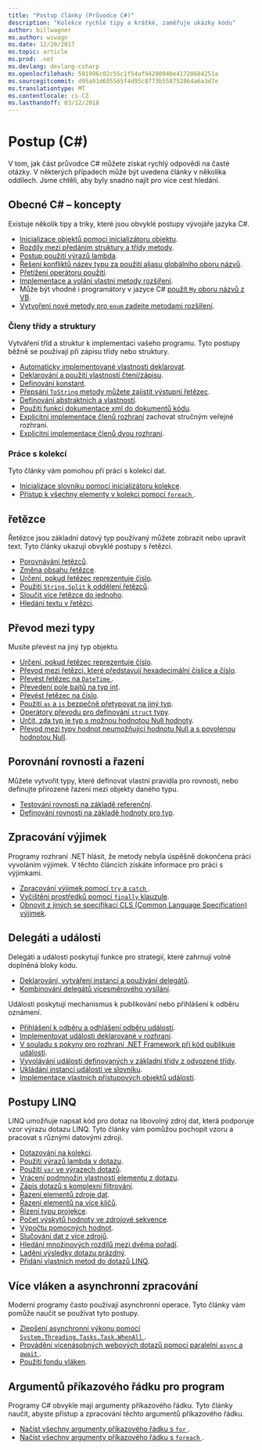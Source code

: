 ```yaml
---
title: "Postup články (Průvodce C#)"
description: "Kolekce rychlé tipy a krátké, zaměřuje ukázky kódu"
author: billwagner
ms.author: wiwagn
ms.date: 12/20/2017
ms.topic: article
ms.prod: .net
ms.devlang: devlang-csharp
ms.openlocfilehash: 591996c02c55c1f54af94280940e41720684251a
ms.sourcegitcommit: d95a91d685565f4d95c8773b558752864a6a3d7e
ms.translationtype: MT
ms.contentlocale: cs-CZ
ms.lasthandoff: 03/12/2018
---
```

# <a name="how-to-c"></a>Postup (C#)

V tom, jak část průvodce C# můžete získat rychlý odpovědi na časté otázky. V některých případech může být uvedena články v několika oddílech. Jsme chtěli, aby byly snadno najít pro více cest hledání. 

## <a name="general-c-concepts"></a>Obecné C# – koncepty

Existuje několik tipy a triky, které jsou obvyklé postupy vývojáře jazyka C#.

- [Inicializace objektů pomocí inicializátoru objektu](../programming-guide/classes-and-structs/how-to-initialize-objects-by-using-an-object-initializer.md).
- [Rozdíly mezi předáním struktury a třídy metody](../programming-guide/classes-and-structs/how-to-know-the-difference-passing-a-struct-and-passing-a-class-to-a-method.md).
- [Postup použití výrazů lambda](../programming-guide/statements-expressions-operators/how-to-use-lambda-expressions-outside-linq.md).
- [Řešení konfliktů název typu za použití aliasu globálního oboru názvů](../programming-guide/namespaces/how-to-use-the-global-namespace-alias.md).
- [Přetížení operátoru použití](../programming-guide/statements-expressions-operators/how-to-use-operator-overloading-to-create-a-complex-number-class.md).
- [Implementace a volání vlastní metody rozšíření](../programming-guide/classes-and-structs/how-to-implement-and-call-a-custom-extension-method.md).
- Může být vhodné i programátory v jazyce C# [použít `My` oboru názvů z VB](../programming-guide/namespaces/how-to-use-the-my-namespace.md).
- [Vytvoření nové metody pro `enum` zadejte metodami rozšíření](../programming-guide/classes-and-structs/how-to-create-a-new-method-for-an-enumeration.md).

### <a name="class-and-struct-members"></a>Členy třídy a struktury

Vytváření tříd a struktur k implementaci vašeho programu. Tyto postupy běžně se používají při zápisu třídy nebo struktury.

- [Automaticky implementované vlastnosti deklarovat](../programming-guide/classes-and-structs/how-to-implement-a-lightweight-class-with-auto-implemented-properties.md).
- [Deklarování a použití vlastností čtení/zápisu](../programming-guide/classes-and-structs/how-to-declare-and-use-read-write-properties.md).
- [Definování konstant](../programming-guide/classes-and-structs/how-to-define-constants.md).
- [Přepsání `ToString` metody můžete zajistit výstupní řetězec](../programming-guide/classes-and-structs/how-to-override-the-tostring-method.md).
- [Definování abstraktních a vlastností](../programming-guide/classes-and-structs/how-to-define-abstract-properties.md).
- [Použití funkcí dokumentace xml do dokumentů kódu](../programming-guide/xmldoc/how-to-use-the-xml-documentation-features.md).
- [Explicitní implementace členů rozhraní](../programming-guide/interfaces/how-to-explicitly-implement-interface-members.md) zachovat stručným veřejné rozhraní.
- [Explicitní implementace členů dvou rozhraní](../programming-guide/interfaces/how-to-explicitly-implement-members-of-two-interfaces.md).

### <a name="working-with-collections"></a>Práce s kolekcí

Tyto články vám pomohou při práci s kolekcí dat.

- [Inicializace slovníku pomocí inicializátoru kolekce](../programming-guide/classes-and-structs/how-to-initialize-a-dictionary-with-a-collection-initializer.md).
- [Přístup k všechny elementy v kolekci pomocí `foreach` ](../programming-guide/classes-and-structs/how-to-access-a-collection-class-with-foreach.md).

## <a name="strings"></a>řetězce

Řetězce jsou základní datový typ používaný můžete zobrazit nebo upravit text. Tyto články ukazují obvyklé postupy s řetězci.

- [Porovnávání řetězců](../programming-guide/strings/how-to-compare-strings.md).
- [Změna obsahu řetězce](modify-string-contents.md).
- [Určení, pokud řetězec reprezentuje číslo](../programming-guide/strings/how-to-determine-whether-a-string-represents-a-numeric-value.md).
- [Použití `String.Split` k oddělení řetězců](parse-strings-using-split.md).
- [Sloučit více řetězce do jednoho](concatenate-multiple-strings.md).
- [Hledání textu v řetězci](search-strings.md).

## <a name="convert-between-types"></a>Převod mezi typy

Musíte převést na jiný typ objektu.

- [Určení, pokud řetězec reprezentuje číslo](../programming-guide/strings/how-to-determine-whether-a-string-represents-a-numeric-value.md).
- [Převod mezi řetězci, které představují hexadecimální číslice a číslo](../programming-guide/types/how-to-convert-between-hexadecimal-strings-and-numeric-types.md).
- [Převést řetězec na `DateTime` ](../../standard/base-types/parsing-datetime.md).
- [Převedení pole bajtů na typ int](../programming-guide/types/how-to-convert-a-byte-array-to-an-int.md).
- [Převést řetězec na číslo](../programming-guide/types/how-to-convert-a-string-to-a-number.md).
- [Použití `as` a `is` bezpečně přetypovat na jiný typ](../programming-guide/types/how-to-safely-cast-by-using-as-and-is-operators.md).
- [Operátory převodu pro definování `struct` typy](../programming-guide/statements-expressions-operators/how-to-implement-user-defined-conversions-between-structs.md).
- [Určit, zda typ je typ s možnou hodnotou Null hodnoty](../programming-guide/nullable-types/how-to-identify-a-nullable-type.md).
- [Převod mezi typy hodnot neumožňující hodnotu Null a s povolenou hodnotou Null](../programming-guide/nullable-types/how-to-safely-cast-from-bool-to-bool.md).

## <a name="equality-and-ordering-comparisons"></a>Porovnání rovnosti a řazení

Můžete vytvořit typy, které definovat vlastní pravidla pro rovnosti, nebo definujte přirozené řazení mezi objekty daného typu.

- [Testování rovnosti na základě referenční](../programming-guide/statements-expressions-operators/how-to-test-for-reference-equality-identity.md).
- [Definování rovnosti na základě hodnoty pro typ](../programming-guide/statements-expressions-operators/how-to-define-value-equality-for-a-type.md).

## <a name="exception-handling"></a>Zpracování výjimek

Programy rozhraní .NET hlásit, že metody nebyla úspěšně dokončena práci vyvoláním výjimek. V těchto článcích získáte informace pro práci s výjimkami.

- [Zpracování výjimek pomocí `try` a `catch` ](../programming-guide/exceptions/how-to-handle-an-exception-using-try-catch.md).
- [Vyčištění prostředků pomocí `finally` klauzule](../programming-guide/exceptions/how-to-execute-cleanup-code-using-finally.md).
- [Obnovit z jiných se specifikací CLS (Common Language Specification) výjimek](../programming-guide/exceptions/how-to-catch-a-non-cls-exception.md).

## <a name="delegates-and-events"></a>Delegáti a události

Delegáti a události poskytují funkce pro strategií, které zahrnují volně doplněná bloky kódu.

- [Deklarování, vytváření instancí a používání delegátů](../programming-guide/delegates/how-to-declare-instantiate-and-use-a-delegate.md).
- [Kombinování delegátů vícesměrového vysílání](../programming-guide/delegates/how-to-combine-delegates-multicast-delegates.md).

Události poskytují mechanismus k publikování nebo přihlášení k odběru oznámení.

- [Přihlášení k odběru a odhlášení odběru událostí](../programming-guide/events/how-to-subscribe-to-and-unsubscribe-from-events.md).
- [Implementovat události deklarované v rozhraní](../programming-guide/events/how-to-implement-interface-events.md).
- [V souladu s pokyny pro rozhraní .NET Framework při kód publikuje události](../programming-guide/events/how-to-publish-events-that-conform-to-net-framework-guidelines.md).
- [Vyvolávání událostí definovaných v základní třídy z odvozené třídy](../programming-guide/events/how-to-raise-base-class-events-in-derived-classes.md).
- [Ukládání instancí událostí ve slovníku](../programming-guide/events/how-to-use-a-dictionary-to-store-event-instances.md).
- [Implementace vlastních přístupových objektů událostí](../programming-guide/events/how-to-implement-custom-event-accessors.md).

## <a name="linq-practices"></a>Postupy LINQ

LINQ umožňuje napsat kód pro dotaz na libovolný zdroj dat, která podporuje vzor výrazu dotazu LINQ. Tyto články vám pomůžou pochopit vzoru a pracovat s různými datovými zdroji.

- [Dotazování na kolekci](../programming-guide/concepts/linq/how-to-query-an-arraylist-with-linq.md).
- [Použití výrazů lambda v dotazu](../programming-guide/statements-expressions-operators/how-to-use-lambda-expressions-in-a-query.md).
- [Použití `var` ve výrazech dotazů](../programming-guide/classes-and-structs/how-to-use-implicitly-typed-local-variables-and-arrays-in-a-query-expression.md).
- [Vrácení podmnožin vlastností elementu z dotazu](../programming-guide/classes-and-structs/how-to-return-subsets-of-element-properties-in-a-query.md).
- [Zápis dotazů s komplexní filtrování](../programming-guide/concepts/linq/how-to-write-queries-with-complex-filtering.md).
- [Řazení elementů zdroje dat](../programming-guide/concepts/linq/how-to-sort-elements.md).
- [Řazení elementů na více klíčů](../programming-guide/concepts/linq/how-to-sort-elements-on-multiple-keys.md).
- [Řízení typu projekce](../programming-guide/concepts/linq/how-to-control-the-type-of-a-projection.md).
- [Počet výskytů hodnoty ve zdrojové sekvence](../programming-guide/concepts/linq/how-to-count-occurrences-of-a-word-in-a-string-linq.md).
- [Výpočtu pomocných hodnot](../programming-guide/concepts/linq/how-to-calculate-intermediate-values.md).
- [Slučování dat z více zdrojů](../programming-guide/concepts/linq/how-to-populate-object-collections-from-multiple-sources-linq.md).
- [Hledání množinových rozdílů mezi dvěma pořadí](../programming-guide/concepts/linq/how-to-find-the-set-difference-between-two-lists-linq.md).
- [Ladění výsledky dotazu prázdný](../programming-guide/concepts/linq/how-to-debug-empty-query-results-sets.md).
- [Přidání vlastních metod do dotazů LINQ](../programming-guide/concepts/linq/how-to-add-custom-methods-for-linq-queries.md).

## <a name="multiple-threads-and-async-processing"></a>Více vláken a asynchronní zpracování

Moderní programy často používají asynchronní operace. Tyto články vám pomůže naučit se používat tyto postupy.

- [Zlepšení asynchronní výkonu pomocí `System.Threading.Tasks.Task.WhenAll` ](../programming-guide/concepts/async/how-to-extend-the-async-walkthrough-by-using-task-whenall.md).
- [Provádění vícenásobných webových dotazů pomocí paralelní `async` a `await` ](../programming-guide/concepts/async/how-to-make-multiple-web-requests-in-parallel-by-using-async-and-await.md).
- [Použití fondu vláken](../programming-guide/concepts/threading/how-to-use-a-thread-pool.md).

## <a name="command-line-args-to-your-program"></a>Argumentů příkazového řádku pro program

Programy C# obvykle mají argumenty příkazového řádku. Tyto články naučit, abyste přístup a zpracování těchto argumentů příkazového řádku.

- [Načíst všechny argumenty příkazového řádku s `for` ](../programming-guide/main-and-command-args/how-to-display-command-line-arguments.md).
- [Načíst všechny argumenty příkazového řádku s `foreach` ](../programming-guide/main-and-command-args/how-to-access-command-line-arguments-using-foreach.md).
